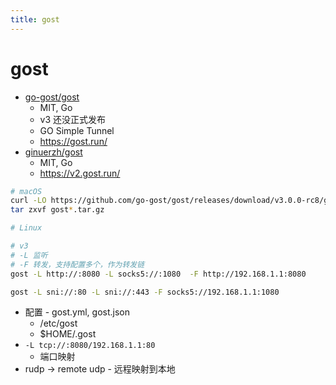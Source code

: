 ```yaml
---
title: gost
---
```


# gost


- [go-gost/gost](https://github.com/go-gost/gost)
  - MIT, Go
  - v3 还没正式发布
  - GO Simple Tunnel
  - https://gost.run/
- [ginuerzh/gost](https://github.com/ginuerzh/gost)
  - MIT, Go
  - https://v2.gost.run/


```bash
# macOS
curl -LO https://github.com/go-gost/gost/releases/download/v3.0.0-rc8/gost_3.0.0-rc8_darwin_amd64.tar.gz
tar zxvf gost*.tar.gz

# Linux

# v3
# -L 监听
# -F 转发，支持配置多个，作为转发链
gost -L http://:8080 -L socks5://:1080  -F http://192.168.1.1:8080

gost -L sni://:80 -L sni://:443 -F socks5://192.168.1.1:1080
```

- 配置 - gost.yml, gost.json
  - /etc/gost
  - $HOME/.gost
- `-L tcp://:8080/192.168.1.1:80`
  - 端口映射
- rudp -> remote udp - 远程映射到本地
